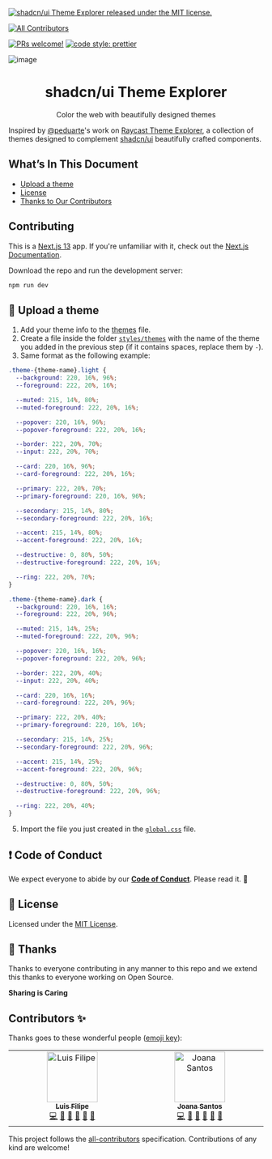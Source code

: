 
[![shadcn/ui Theme Explorer released under the MIT license.](https://img.shields.io/badge/license-MIT-blue.svg)](./LICENSE)
<!-- ALL-CONTRIBUTORS-BADGE:START - Do not remove or modify this section -->
[![All Contributors](https://img.shields.io/badge/all_contributors-2-orange.svg?style=flat-square)](#contributors-)
<!-- ALL-CONTRIBUTORS-BADGE:END -->
[![PRs welcome!](https://img.shields.io/badge/PRs-welcome-brightgreen.svg)](./CONTRIBUTING.md)
[![code style: prettier](https://img.shields.io/badge/code_style-prettier-ff69b4.svg?style=flat-square)](https://github.com/prettier/prettier)


![image](https://github.com/luisFilipePT/shadcn-ui-theme-explorer/assets/97113028/c2ab567b-f990-43a9-9266-e9c211b0e6b9)

<h1 align="center">
  shadcn/ui Theme Explorer
</h1>
<p align="center">
  Color the web with beautifully designed themes
</p>

Inspired by [@peduarte](https://github.com/peduarte)'s work on [Raycast Theme Explorer](https://themes.ray.so/), a collection of themes designed to complement [shadcn/ui](https://ui.shadcn.com/) beautifully crafted components.

## What’s In This Document

- [Upload a theme](#-upload-a-theme)
- [License](#memo-license)
- [Thanks to Our Contributors](#-thanks)

## Contributing

This is a [Next.js 13](https://nextjs.org/) app. If you're unfamiliar with it, check out the [Next.js Documentation](https://nextjs.org/docs).

Download the repo and run the development server:

```bash
npm run dev
```

## 🎨 Upload a theme

1. Add your theme info to the [themes](https://github.com/luisFilipePT/shadcn-ui-theme-explorer/blob/main/themes/index.json) file.
2. Create a file inside the folder [`styles/themes`](https://github.com/luisFilipePT/shadcn-ui-theme-explorer/blob/main/styles/themes) with the name of the theme you added in the previous step (if it contains spaces, replace them by `-`).
3. Same format as the following example:
```css
.theme-{theme-name}.light {
  --background: 220, 16%, 96%;
  --foreground: 222, 20%, 16%;

  --muted: 215, 14%, 80%;
  --muted-foreground: 222, 20%, 16%;

  --popover: 220, 16%, 96%;
  --popover-foreground: 222, 20%, 16%;

  --border: 222, 20%, 70%;
  --input: 222, 20%, 70%;

  --card: 220, 16%, 96%;
  --card-foreground: 222, 20%, 16%;

  --primary: 222, 20%, 70%;
  --primary-foreground: 220, 16%, 96%;

  --secondary: 215, 14%, 80%;
  --secondary-foreground: 222, 20%, 16%;

  --accent: 215, 14%, 80%;
  --accent-foreground: 222, 20%, 16%;

  --destructive: 0, 80%, 50%;
  --destructive-foreground: 222, 20%, 16%;

  --ring: 222, 20%, 70%;
}

.theme-{theme-name}.dark {
  --background: 220, 16%, 16%;
  --foreground: 222, 20%, 96%;

  --muted: 215, 14%, 25%;
  --muted-foreground: 222, 20%, 96%;

  --popover: 220, 16%, 16%;
  --popover-foreground: 222, 20%, 96%;

  --border: 222, 20%, 40%;
  --input: 222, 20%, 40%;

  --card: 220, 16%, 16%;
  --card-foreground: 222, 20%, 96%;

  --primary: 222, 20%, 40%;
  --primary-foreground: 220, 16%, 16%;

  --secondary: 215, 14%, 25%;
  --secondary-foreground: 222, 20%, 96%;

  --accent: 215, 14%, 25%;
  --accent-foreground: 222, 20%, 96%;

  --destructive: 0, 80%, 50%;
  --destructive-foreground: 222, 20%, 96%;

  --ring: 222, 20%, 40%;
}

```
    
5. Import the file you just created in the [`global.css`](https://github.com/luisFilipePT/shadcn-ui-theme-explorer/blob/main/styles/themes/global.css) file.

## ❗ Code of Conduct

We expect everyone to abide by our [**Code of Conduct**](./CODE_OF_CONDUCT.md). Please read it. 🤝

## :memo: License

Licensed under the [MIT License](./LICENSE).

## 💜 Thanks

Thanks to everyone contributing in any manner to this repo and we extend this thanks to everyone working on Open Source.

**Sharing is Caring**

## Contributors ✨

Thanks goes to these wonderful people ([emoji key](https://allcontributors.org/docs/en/emoji-key)):

<!-- ALL-CONTRIBUTORS-LIST:START - Do not remove or modify this section -->
<!-- prettier-ignore-start -->
<!-- markdownlint-disable -->
<table>
  <tbody>
    <tr>
      <td align="center" valign="top" width="14.28%"><a href="https://luis-oliveira.vercel.app/"><img src="https://avatars.githubusercontent.com/u/9373787?v=4?s=100" width="100px;" alt="Luis Filipe"/><br /><sub><b>Luis Filipe</b></sub></a><br /><a href="https://github.com/luisFilipePT/shadcn-ui-theme-explorer/commits?author=luisFilipePT" title="Code">💻</a> <a href="https://github.com/luisFilipePT/shadcn-ui-theme-explorer/commits?author=luisFilipePT" title="Documentation">📖</a> <a href="#design-luisFilipePT" title="Design">🎨</a> <a href="#ideas-luisFilipePT" title="Ideas, Planning, & Feedback">🤔</a> <a href="#maintenance-luisFilipePT" title="Maintenance">🚧</a> <a href="https://github.com/luisFilipePT/shadcn-ui-theme-explorer/pulls?q=is%3Apr+reviewed-by%3AluisFilipePT" title="Reviewed Pull Requests">👀</a></td>
      <td align="center" valign="top" width="14.28%"><a href="https://joanasantos.vercel.app/"><img src="https://avatars.githubusercontent.com/u/97113028?v=4" width="100px;" alt="Joana Santos"/><br /><sub><b>Joana Santos</b></sub></a><br /><a href="https://github.com/luisFilipePT/shadcn-ui-theme-explorer/commits?author=joanamcs" title="Code">💻</a> <a href="https://github.com/luisFilipePT/shadcn-ui-theme-explorer/commits?author=joanamcs" title="Documentation">📖</a> <a href="#design-luisFilipePT" title="Design">🎨</a> <a href="#ideas-luisFilipePT" title="Ideas, Planning, & Feedback">🤔</a> <a href="#maintenance-luisFilipePT" title="Maintenance">🚧</a> <a href="https://github.com/luisFilipePT/shadcn-ui-theme-explorer/pulls?q=is%3Apr+reviewed-by%3Ajoanamcs" title="Reviewed Pull Requests">👀</a></td>
    </tr>
  </tbody>
</table>

<!-- markdownlint-restore -->
<!-- prettier-ignore-end -->

<!-- ALL-CONTRIBUTORS-LIST:END -->

This project follows the [all-contributors](https://github.com/all-contributors/all-contributors) specification. Contributions of any kind are welcome!
